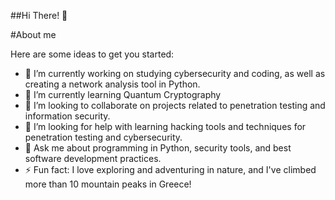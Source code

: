 ##Hi There! 👋

#About me


Here are some ideas to get you started:

- 🔭 I’m currently working on studying cybersecurity and coding, as well as creating a network analysis tool in Python.
- 🌱 I’m currently learning Quantum Cryptography
- 👯 I’m looking to collaborate on projects related to penetration testing and information security.
- 🤔 I’m looking for help with learning hacking tools and techniques for penetration testing and cybersecurity.
- 💬 Ask me about programming in Python, security tools, and best software development practices.
- ⚡ Fun fact: I love exploring and adventuring in nature, and I've climbed more than 10 mountain peaks in Greece!

